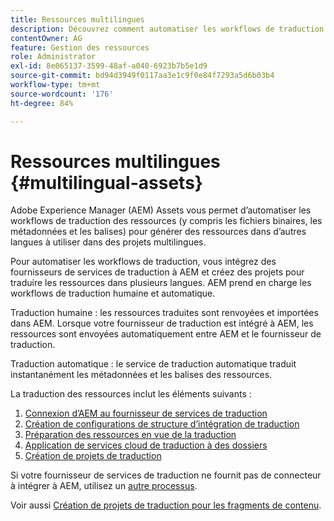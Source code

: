 ```yaml
---
title: Ressources multilingues
description: Découvrez comment automatiser les workflows de traduction des ressources, y compris les fichiers binaires, les métadonnées et les balises, dans plusieurs langues.
contentOwner: AG
feature: Gestion des ressources
role: Administrator
exl-id: 8e065137-3599-48af-a040-6923b7b5e1d9
source-git-commit: bd94d3949f0117aa3e1c9f0e84f7293a5d6b03b4
workflow-type: tm+mt
source-wordcount: '176'
ht-degree: 84%

---
```


# Ressources multilingues {#multilingual-assets}

Adobe Experience Manager (AEM) Assets vous permet d’automatiser les workflows de traduction des ressources (y compris les fichiers binaires, les métadonnées et les balises) pour générer des ressources dans d’autres langues à utiliser dans des projets multilingues.

Pour automatiser les workflows de traduction, vous intégrez des fournisseurs de services de traduction à AEM et créez des projets pour traduire les ressources dans plusieurs langues. AEM prend en charge les workflows de traduction humaine et automatique.

Traduction humaine : les ressources traduites sont renvoyées et importées dans AEM. Lorsque votre fournisseur de traduction est intégré à AEM, les ressources sont envoyées automatiquement entre AEM et le fournisseur de traduction.

Traduction automatique : le service de traduction automatique traduit instantanément les métadonnées et les balises des ressources.

La traduction des ressources inclut les éléments suivants :

1. [Connexion d’AEM au fournisseur de services de traduction](/help/sites-administering/tc-tic.md#connecting-to-a-translation-service-provider)
1. [Création de configurations de structure d’intégration de traduction](/help/sites-administering/tc-tic.md)
1. [Préparation des ressources en vue de la traduction](preparing-assets-for-translation.md)
1. [Application de services cloud de traduction à des dossiers](transition-cloud-services.md)
1. [Création de projets de traduction](translation-projects.md)

Si votre fournisseur de services de traduction ne fournit pas de connecteur à intégrer à AEM, utilisez un [autre processus](/help/sites-administering/tc-manage.md#exporting-a-translation-job).

Voir aussi [Création de projets de traduction pour les fragments de contenu](creating-translation-projects-for-content-fragments.md).
